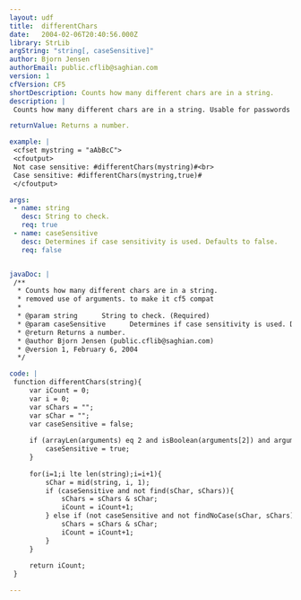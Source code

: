 ```yaml
---
layout: udf
title:  differentChars
date:   2004-02-06T20:40:56.000Z
library: StrLib
argString: "string[, caseSensitive]"
author: Bjorn Jensen
authorEmail: public.cflib@saghian.com
version: 1
cfVersion: CF5
shortDescription: Counts how many different chars are in a string.
description: |
 Counts how many different chars are in a string. Usable for passwords where you can ensure there is at least x different chars, can check case sensitive and not.

returnValue: Returns a number.

example: |
 <cfset mystring = "aAbBcC">
 <cfoutput>
 Not case sensitive: #differentChars(mystring)#<br>
 Case sensitive: #differentChars(mystring,true)#
 </cfoutput>

args:
 - name: string
   desc: String to check.
   req: true
 - name: caseSensitive
   desc: Determines if case sensitivity is used. Defaults to false.
   req: false


javaDoc: |
 /**
  * Counts how many different chars are in a string.
  * removed use of arguments. to make it cf5 compat
  * 
  * @param string      String to check. (Required)
  * @param caseSensitive      Determines if case sensitivity is used. Defaults to false. (Optional)
  * @return Returns a number. 
  * @author Bjorn Jensen (public.cflib@saghian.com) 
  * @version 1, February 6, 2004 
  */

code: |
 function differentChars(string){
     var iCount = 0;
     var i = 0;
     var sChars = "";
     var sChar = "";
     var caseSensitive = false;
 
     if (arrayLen(arguments) eq 2 and isBoolean(arguments[2]) and arguments[2]) {
         caseSensitive = true;
     }
     
     for(i=1;i lte len(string);i=i+1){
         sChar = mid(string, i, 1);
         if (caseSensitive and not find(sChar, sChars)){
             sChars = sChars & sChar;
             iCount = iCount+1;
         } else if (not caseSensitive and not findNoCase(sChar, sChars)){
             sChars = sChars & sChar;
             iCount = iCount+1;
         }
     }
 
     return iCount;
 }

---
```


